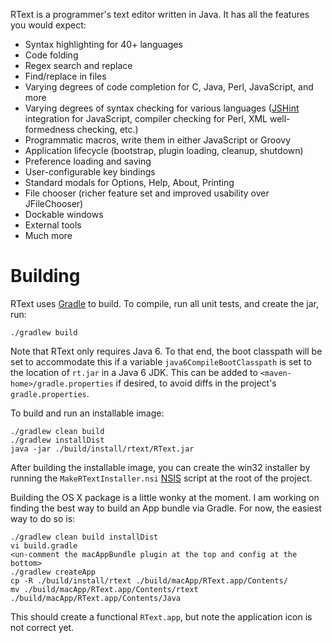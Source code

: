 RText is a programmer's text editor written in Java.  It has all the features
you would expect:

* Syntax highlighting for 40+ languages
* Code folding
* Regex search and replace
* Find/replace in files
* Varying degrees of code completion for C, Java, Perl, JavaScript, and more
* Varying degrees of syntax checking for various languages ([JSHint](http://jshint.com/)
  integration for JavaScript, compiler checking for Perl, XML well-formedness checking, etc.)
* Programmatic macros, write them in either JavaScript or Groovy
* Application lifecycle (bootstrap, plugin loading, cleanup, shutdown)
* Preference loading and saving
* User-configurable key bindings
* Standard modals for Options, Help, About, Printing
* File chooser (richer feature set and improved usability over JFileChooser)
* Dockable windows
* External tools
* Much more

# Building

RText uses [Gradle](http://gradle.org/) to build.  To compile, run
all unit tests, and create the jar, run:

    ./gradlew build

Note that RText only requires Java 6.  To that end, the boot classpath will be set to accommodate
this if a variable `java6CompileBootClasspath` is set to the location of `rt.jar` in a Java 6 JDK.
This can be added to `<maven-home>/gradle.properties` if desired, to avoid diffs in the project's
`gradle.properties`.

To build and run an installable image:

    ./gradlew clean build
    ./gradlew installDist
    java -jar ./build/install/rtext/RText.jar

After building the installable image, you can create the win32 installer by
running the `MakeRTextInstaller.nsi` [NSIS](http://nsis.sourceforge.net/Main_Page)
script at the root of the project.

Building the OS X package is a little wonky at the moment.  I am working
on finding the best way to build an App bundle via Gradle.  For now, the
easiest way to do so is:

    ./gradlew clean build installDist
    vi build.gradle
    <un-comment the macAppBundle plugin at the top and config at the bottom>
    ./gradlew createApp
    cp -R ./build/install/rtext ./build/macApp/RText.app/Contents/
    mv ./build/macApp/RText.app/Contents/rtext ./build/macApp/RText.app/Contents/Java

This should create a functional `RText.app`, but note the application icon
is not correct yet.
